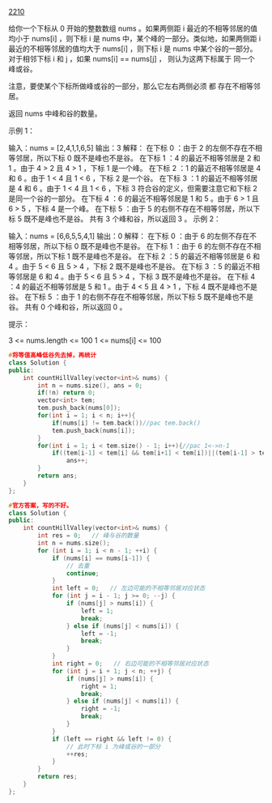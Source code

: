 [2210](
https://leetcode.cn/problems/count-hills-and-valleys-in-an-array)

给你一个下标从 0 开始的整数数组 nums 。如果两侧距 i 最近的不相等邻居的值均小于 nums[i] ，则下标 i 是 nums 中，某个峰的一部分。类似地，如果两侧距 i 最近的不相等邻居的值均大于 nums[i] ，则下标 i 是 nums 中某个谷的一部分。对于相邻下标 i 和 j ，如果 nums[i] == nums[j] ， 则认为这两下标属于 同一个 峰或谷。

注意，要使某个下标所做峰或谷的一部分，那么它左右两侧必须 都 存在不相等邻居。

返回 nums 中峰和谷的数量。

 

示例 1：

输入：nums = [2,4,1,1,6,5]
输出：3
解释：
在下标 0 ：由于 2 的左侧不存在不相等邻居，所以下标 0 既不是峰也不是谷。
在下标 1 ：4 的最近不相等邻居是 2 和 1 。由于 4 > 2 且 4 > 1 ，下标 1 是一个峰。
在下标 2 ：1 的最近不相等邻居是 4 和 6 。由于 1 < 4 且 1 < 6 ，下标 2 是一个谷。
在下标 3 ：1 的最近不相等邻居是 4 和 6 。由于 1 < 4 且 1 < 6 ，下标 3 符合谷的定义，但需要注意它和下标 2 是同一个谷的一部分。
在下标 4 ：6 的最近不相等邻居是 1 和 5 。由于 6 > 1 且 6 > 5 ，下标 4 是一个峰。
在下标 5 ：由于 5 的右侧不存在不相等邻居，所以下标 5 既不是峰也不是谷。
共有 3 个峰和谷，所以返回 3 。
示例 2：

输入：nums = [6,6,5,5,4,1]
输出：0
解释：
在下标 0 ：由于 6 的左侧不存在不相等邻居，所以下标 0 既不是峰也不是谷。
在下标 1 ：由于 6 的左侧不存在不相等邻居，所以下标 1 既不是峰也不是谷。
在下标 2 ：5 的最近不相等邻居是 6 和 4 。由于 5 < 6 且 5 > 4 ，下标 2 既不是峰也不是谷。
在下标 3 ：5 的最近不相等邻居是 6 和 4 。由于 5 < 6 且 5 > 4 ，下标 3 既不是峰也不是谷。
在下标 4 ：4 的最近不相等邻居是 5 和 1 。由于 4 < 5 且 4 > 1 ，下标 4 既不是峰也不是谷。
在下标 5 ：由于 1 的右侧不存在不相等邻居，所以下标 5 既不是峰也不是谷。
共有 0 个峰和谷，所以返回 0 。


提示：

3 <= nums.length <= 100
1 <= nums[i] <= 100

```cpp
#将等值高峰低谷先去掉，再统计
class Solution {
public:
    int countHillValley(vector<int>& nums) {
        int n = nums.size(), ans = 0;
        if(!n) return 0;
        vector<int> tem;
        tem.push_back(nums[0]);
        for(int i = 1; i < n; i++){
            if(nums[i] != tem.back())//pac tem.back()
            tem.push_back(nums[i]);
        }
        for(int i = 1; i < tem.size() - 1; i++){//pac 1<->n-1
            if((tem[i-1] < tem[i] && tem[i+1] < tem[i])||(tem[i-1] > tem[i] && tem[i+1] > tem[i]))
                ans++;
        }
        return ans;
    }
};
```

```cpp
#官方答案，写的不好。
class Solution {
public:
    int countHillValley(vector<int>& nums) {
        int res = 0;   // 峰与谷的数量
        int n = nums.size();
        for (int i = 1; i < n - 1; ++i) {
            if (nums[i] == nums[i-1]) {
                // 去重
                continue;
            }
            int left = 0;   // 左边可能的不相等邻居对应状态
            for (int j = i - 1; j >= 0; --j) {
                if (nums[j] > nums[i]) {
                    left = 1;
                    break;
                } else if (nums[j] < nums[i]) {
                    left = -1;
                    break;
                }
            }
            int right = 0;   // 右边可能的不相等邻居对应状态
            for (int j = i + 1; j < n; ++j) {
                if (nums[j] > nums[i]) {
                    right = 1;
                    break;
                } else if (nums[j] < nums[i]) {
                    right = -1;
                    break;
                }
            }
            if (left == right && left != 0) {
                // 此时下标 i 为峰或谷的一部分
                ++res;
            }
        }
        return res;   
    }
};


```

